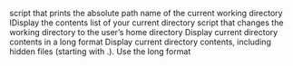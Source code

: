 script that prints the absolute path name of the current working directory
IDisplay the contents list of your current directory
script that changes the working directory to the user’s home directory
Display current directory contents in a long format
Display current directory contents, including hidden files (starting with .). Use the long format
